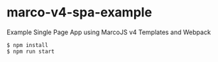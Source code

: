 # marco-v4-spa-example
Example Single Page App using MarcoJS v4 Templates and Webpack

```
$ npm install
$ npm run start
```
